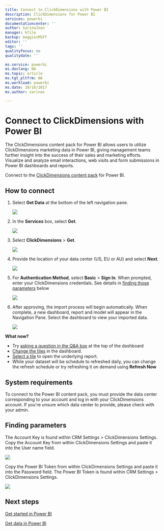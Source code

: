 ```yaml
---
title: Connect to ClickDimensions with Power BI
description: ClickDimensions for Power BI
services: powerbi
documentationcenter: ''
author: SarinaJoan
manager: kfile
backup: maggiesMSFT
editor: ''
tags: ''
qualityfocus: no
qualitydate: ''

ms.service: powerbi
ms.devlang: NA
ms.topic: article
ms.tgt_pltfrm: NA
ms.workload: powerbi
ms.date: 10/16/2017
ms.author: sarinas

---
```

# Connect to ClickDimensions with Power BI
The ClickDimensions content pack for Power BI allows users to utilize ClickDimensions marketing data in Power BI, giving management teams further insight into the success of their sales and marketing efforts. Visualize and analyze email interactions, web visits and form submissions in Power BI dashboards and reports.

Connect to the [ClickDimensions content pack](https://app.powerbi.com/getdata/services/click-dimensions) for Power BI.

## How to connect
1. Select **Get Data** at the bottom of the left navigation pane.
   
   ![](media/service-connect-to-clickdimensions/getdata.png)
2. In the **Services** box, select **Get**.
   
   ![](media/service-connect-to-clickdimensions/services.png)
3. Select **ClickDimensions** \>  **Get**.
   
   ![](media/service-connect-to-clickdimensions/clickdimensions.png)
4. Provide the location of your data center (US, EU or AU) and select **Next**.
   
   ![](media/service-connect-to-clickdimensions/params.png)
5. For **Authentication Method**, select **Basic** \> **Sign In**. When prompted, enter your ClickDimensions credentials. See details in [finding those parameters](#FindingParams) below
   
    ![](media/service-connect-to-clickdimensions/creds.png)
6. After approving, the import process will begin automatically. When complete, a new dashboard, report and model will appear in the Navigation Pane. Select the dashboard to view your imported data.
   
     ![](media/service-connect-to-clickdimensions/dashboard.png)

**What now?**

* Try [asking a question in the Q&A box](power-bi-q-and-a.md) at the top of the dashboard
* [Change the tiles](service-dashboard-edit-tile.md) in the dashboard.
* [Select a tile](service-dashboard-tiles.md) to open the underlying report.
* While your dataset will be schedule to refreshed daily, you can change the refresh schedule or try refreshing it on demand using **Refresh Now**

## System requirements
To connect to the Power BI content pack, you must provide the data center corresponding to your account and log in with your ClickDimensions account. If you're unsure which data center to provide, please check with your admin.

<a name="FindingParams"></a>

## Finding parameters
The Account Key is found within CRM Settings \> ClickDimensions Settings. Copy the Account Key from within ClickDimensions Settings and paste it into the User name field.  

![](media/service-connect-to-clickdimensions/crm.png)  

Copy the Power BI Token from within ClickDimensions Settings and paste it into the Password field. The Power BI Token is found within CRM Settings \> ClickDimensions Settings.  

![](media/service-connect-to-clickdimensions/crm2.png)  

## Next steps
[Get started in Power BI](service-get-started.md)

[Get data in Power BI](service-get-data.md)

